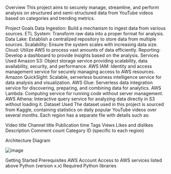 Overview
This project aims to securely manage, streamline, and perform analysis on structured and semi-structured data from YouTube videos based on categories and trending metrics.

Project Goals
Data Ingestion: Build a mechanism to ingest data from various sources.
ETL System: Transform raw data into a proper format for analysis.
Data Lake: Establish a centralized repository to store data from multiple sources.
Scalability: Ensure the system scales with increasing data size.
Cloud: Utilize AWS to process vast amounts of data efficiently.
Reporting: Develop a dashboard to provide insights based on the analysis.
Services Used
Amazon S3: Object storage service providing scalability, data availability, security, and performance.
AWS IAM: Identity and access management service for securely managing access to AWS resources.
Amazon QuickSight: Scalable, serverless business intelligence service for data analysis and visualization.
AWS Glue: Serverless data integration service for discovering, preparing, and combining data for analytics.
AWS Lambda: Computing service for running code without server management.
AWS Athena: Interactive query service for analyzing data directly in S3 without loading it.
Dataset Used
The dataset used in this project is sourced from Kaggle, containing statistics on daily popular YouTube videos over several months. Each region has a separate file with details such as:

Video title
Channel title
Publication time
Tags
Views
Likes and dislikes
Description
Comment count
Category ID (specific to each region)


Architecture Diagram

![image](https://github.com/user-attachments/assets/cf81844d-3da0-47e5-8219-74d686b4450e)


Getting Started
Prerequisites
AWS Account
Access to AWS services listed above
Python (version x.x)
Required Python libraries
